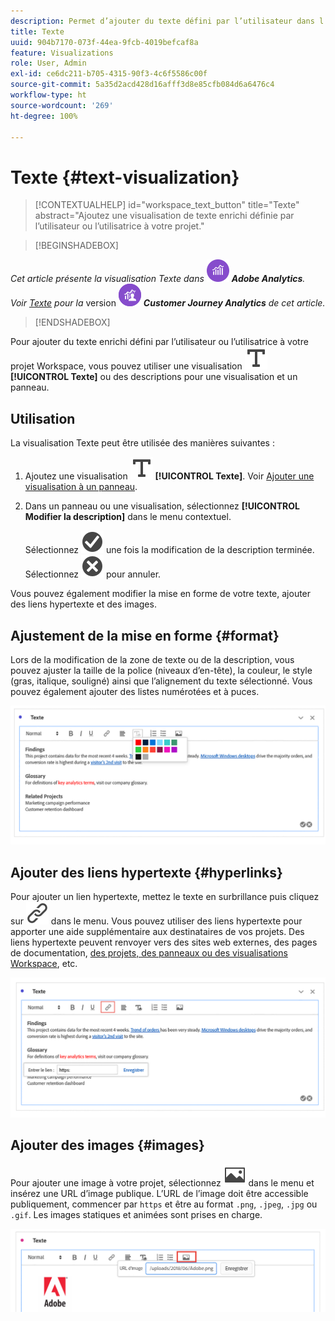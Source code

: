 ```yaml
---
description: Permet d’ajouter du texte défini par l’utilisateur dans l’Workspace.
title: Texte
uuid: 904b7170-073f-44ea-9fcb-4019befcaf8a
feature: Visualizations
role: User, Admin
exl-id: ce6dc211-b705-4315-90f3-4c6f5586c00f
source-git-commit: 5a35d2acd428d16afff3d8e85cfb084d6a6476c4
workflow-type: ht
source-wordcount: '269'
ht-degree: 100%

---
```


# Texte {#text-visualization}

>[!CONTEXTUALHELP]
>id="workspace_text_button"
>title="Texte"
>abstract="Ajoutez une visualisation de texte enrichi définie par l’utilisateur ou l’utilisatrice à votre projet."

<!-- markdownlint-enable MD034 -->

>[!BEGINSHADEBOX]

_Cet article présente la visualisation Texte dans_ ![AdobeAnalytics](/help/assets/icons/AdobeAnalytics.svg) _**Adobe Analytics**._<br/>_Voir [Texte](https://experienceleague.adobe.com/fr/docs/analytics-platform/using/cja-workspace/visualizations/text) pour la_ version ![CustomerJourneyAnalytics](/help/assets/icons/CustomerJourneyAnalytics.svg) _**Customer Journey Analytics** de cet article._

>[!ENDSHADEBOX]

Pour ajouter du texte enrichi défini par l’utilisateur ou l’utilisatrice à votre projet Workspace, vous pouvez utiliser une visualisation ![Texte](/help/assets/icons/Text.svg) **[!UICONTROL Texte]** ou des descriptions pour une visualisation et un panneau.

## Utilisation

La visualisation Texte peut être utilisée des manières suivantes :

1. Ajoutez une visualisation ![Texte](/help/assets/icons/Text.svg) **[!UICONTROL Texte]**. Voir [Ajouter une visualisation à un panneau](freeform-analysis-visualizations.md#add-visualizations-to-a-panel).

1. Dans un panneau ou une visualisation, sélectionnez **[!UICONTROL Modifier la description]** dans le menu contextuel.

   Sélectionnez ![CheckmarkCircle](/help/assets/icons/CheckmarkCircle.svg) une fois la modification de la description terminée. Sélectionnez ![CloseCircle](/help/assets/icons/CloseCircle.svg) pour annuler.

Vous pouvez également modifier la mise en forme de votre texte, ajouter des liens hypertexte et des images.

## Ajustement de la mise en forme {#format}

Lors de la modification de la zone de texte ou de la description, vous pouvez ajuster la taille de la police (niveaux d’en-tête), la couleur, le style (gras, italique, souligné) ainsi que l’alignement du texte sélectionné. Vous pouvez également ajouter des listes numérotées et à puces.

![Options de texte d’un projet Workspace mettant en surbrillance la palette de couleurs du texte.](assets/format.png)

## Ajouter des liens hypertexte {#hyperlinks}

Pour ajouter un lien hypertexte, mettez le texte en surbrillance puis cliquez sur ![Lien](/help/assets/icons/Link.svg) dans le menu. Vous pouvez utiliser des liens hypertexte pour apporter une aide supplémentaire aux destinataires de vos projets. Des liens hypertexte peuvent renvoyer vers des sites web externes, des pages de documentation, [des projets, des panneaux ou des visualisations Workspace](/help/analyze/analysis-workspace/curate-share/shareable-links.md), etc.

![Options de texte avec l’icône de lien mise en surbrillance.](assets/hyperlink.png)

## Ajouter des images {#images}

Pour ajouter une image à votre projet, sélectionnez ![Image](/help/assets/icons/Image.svg) dans le menu et insérez une URL d’image publique. L’URL de l’image doit être accessible publiquement, commencer par `https` et être au format `.png`, `.jpeg`, `.jpg` ou `.gif`. Les images statiques et animées sont prises en charge.

![Options de texte avec l’icône d’image sélectionnée.](assets/image.png)

